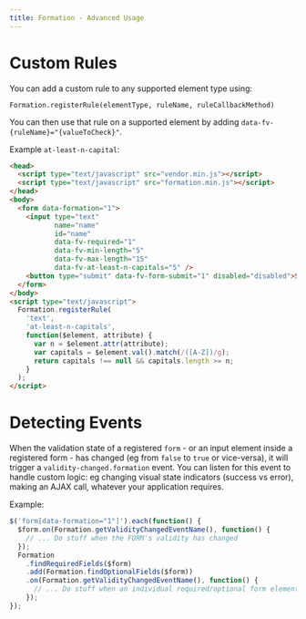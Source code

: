 ```yaml
---
title: Formation - Advanced Usage
---
```


# Custom Rules

You can add a custom rule to any supported element type using:

    Formation.registerRule(elementType, ruleName, ruleCallbackMethod) 

You can then use that rule on a supported element by adding `data-fv-{ruleName}="{valueToCheck}"`. 

Example `at-least-n-capital`:

```html
<head>
  <script type="text/javascript" src="vendor.min.js"></script>
  <script type="text/javascript" src="formation.min.js"></script>
</head>
<body>
  <form data-formation="1">
    <input type="text" 
           name="name" 
           id="name" 
           data-fv-required="1" 
           data-fv-min-length="5" 
           data-fv-max-length="15"
           data-fv-at-least-n-capitals="5" />
    <button type="submit" data-fv-form-submit="1" disabled="disabled">Submit</button>
  </form>
</body>
<script type="text/javascript">
  Formation.registerRule(
    'text', 
    'at-least-n-capitals', 
    function($element, attribute) {
      var n = $element.attr(attribute);
      var capitals = $element.val().match(/([A-Z])/g);
      return capitals !== null && capitals.length >= n;
    }
  );
</script>
```

# Detecting Events

When the validation state of a registered `form` - or an input element inside a registered form - has changed 
 (eg from `false` to `true` or vice-versa), it will trigger a `validity-changed.formation` event. You can listen
 for this event to handle custom logic: eg changing visual state indicators (success vs error), making an AJAX call,
 whatever your application requires.

Example:

```javascript
$('form[data-formation="1"]').each(function() {
  $form.on(Formation.getValidityChangedEventName(), function() {
    // ... Do stuff when the FORM's validity has changed
  });
  Formation
    .findRequiredFields($form)
    .add(Formation.findOptionalFields($form))
    .on(Formation.getValidityChangedEventName(), function() {
      // ... Do stuff when an individual required/optional form element's validity has changed
    });
});
```
